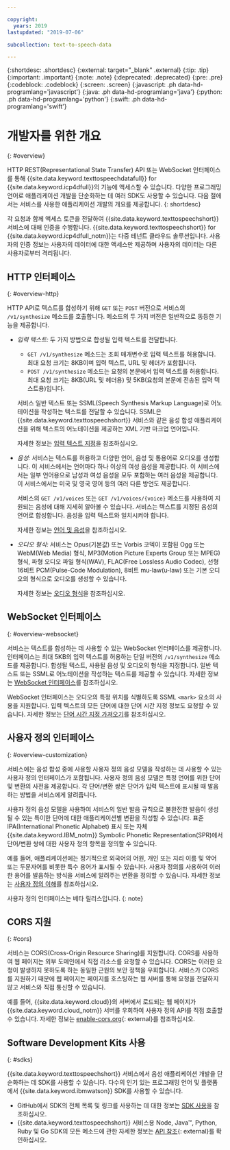 ```yaml
---

copyright:
  years: 2019
lastupdated: "2019-07-06"

subcollection: text-to-speech-data

---
```


{:shortdesc: .shortdesc}
{:external: target="_blank" .external}
{:tip: .tip}
{:important: .important}
{:note: .note}
{:deprecated: .deprecated}
{:pre: .pre}
{:codeblock: .codeblock}
{:screen: .screen}
{:javascript: .ph data-hd-programlang='javascript'}
{:java: .ph data-hd-programlang='java'}
{:python: .ph data-hd-programlang='python'}
{:swift: .ph data-hd-programlang='swift'}

# 개발자를 위한 개요
{: #overview}

HTTP REST(Representational State Transfer) API 또는 WebSocket 인터페이스를 통해 {{site.data.keyword.texttospeechdatafull}} for {{site.data.keyword.icp4dfull}}의 기능에 액세스할 수 있습니다. 다양한 프로그래밍 언어로 애플리케이션 개발을 단순화하는 데 여러 SDK도 사용할 수 있습니다. 다음 절에서는 서비스를 사용한 애플리케이션 개발의 개요를 제공합니다.
{: shortdesc}

각 요청과 함께 액세스 토큰을 전달하여 {{site.data.keyword.texttospeechshort}} 서비스에 대해 인증을 수행합니다. {{site.data.keyword.texttospeechshort}} for {{site.data.keyword.icp4dfull_notm}}는 다중 테넌트 클라우드 솔루션입니다. 사용자의 인증 정보는 사용자의 데이터에 대한 액세스만 제공하며 사용자의 데이터는 다른 사용자로부터 격리됩니다.

## HTTP 인터페이스
{: #overview-http}

HTTP API로 텍스트를 합성하기 위해 `GET` 또는 `POST` 버전으로 서비스의 `/v1/synthesize` 메소드를 호출합니다. 메소드의 두 가지 버전은 일반적으로 동등한 기능을 제공합니다.

-   *입력 텍스트:* 두 가지 방법으로 합성될 입력 텍스트를 전달합니다.
    -   `GET /v1/synthesize` 메소드는 조회 매개변수로 입력 텍스트를 허용합니다. 최대 요청 크기는 8KB이며 입력 텍스트, URL 및 헤더가 포함됩니다.
    -   `POST /v1/synthesize` 메소드는 요청의 본문에서 입력 텍스트를 허용합니다. 최대 요청 크기는 8KB(URL 및 헤더용) 및 5KB(요청의 본문에 전송된 입력 텍스트용)입니다.

    서비스 일반 텍스트 또는 SSML(Speech Synthesis Markup Language)로 어노테이션을 작성하는 텍스트를 전달할 수 있습니다. SSML은 {{site.data.keyword.texttospeechshort}} 서비스와 같은 음성 합성 애플리케이션을 위해 텍스트의 어노테이션을 제공하는 XML 기반 마크업 언어입니다.

    자세한 정보는 [입력 텍스트 지정](/docs/services/text-to-speech-data?topic=text-to-speech-data-usingHTTP#input)을 참조하십시오.
-   *음성:* 서비스는 텍스트를 허용하고 다양한 언어, 음성 및 통용어로 오디오를 생성합니다. 이 서비스에서는 언어마다 하나 이상의 여성 음성을 제공합니다. 이 서비스에서는 일부 언어용으로 남성과 여성 음성을 모두 포함하는 여러 음성을 제공합니다. 이 서비스에서는 미국 및 영국 영어 등의 여러 다른 방언도 제공합니다.

    서비스의 `GET /v1/voices` 또는 `GET /v1/voices/{voice}` 메소드를 사용하여 지원되는 음성에 대해 지세히 알아볼 수 있습니다. 서비스는 텍스트를 지정된 음성의 언어로 합성합니다. 음성을 입력 텍스트와 일치시켜야 합니다.

    자세한 정보는 [언어 및 음성](/docs/services/text-to-speech-data?topic=text-to-speech-data-voices)을 참조하십시오.
-   *오디오 형식:* 서비스는 Opus(기본값) 또는 Vorbis 코덱이 포함된 Ogg 또는 WebM(Web Media) 형식, MP3(Motion Picture Experts Group 또는 MPEG) 형식, 파형 오디오 파일 형식(WAV), FLAC(Free Lossless Audio Codec), 선형 16비트 PCM(Pulse-Code Modulation), 8비트 mu-law(u-law) 또는 기본 오디오의 형식으로 오디오를 생성할 수 있습니다.

    자세한 정보는 [오디오 형식](/docs/services/text-to-speech-data?topic=text-to-speech-data-audioFormats)을 참조하십시오.

## WebSocket 인터페이스
{: #overview-websocket}

서비스는 텍스트를 합성하는 데 사용할 수 있는 WebSocket 인터페이스를 제공합니다. 인터페이스는 최대 5KB의 입력 텍스트를 허용하는 단일 버전의 `/v1/synthesize` 메소드를 제공합니다. 합성될 텍스트, 사용될 음성 및 오디오의 형식을 지정합니다. 일반 텍스트 또는 SSML로 어노테이션을 작성하는 텍스트를 제공할 수 있습니다. 자세한 정보는 [WebSocket 인터페이스](/docs/services/text-to-speech-data?topic=text-to-speech-data-usingWebSocket)를 참조하십시오.

WebSocket 인터페이스는 오디오의 특정 위치를 식별하도록 SSML `<mark>` 요소의 사용을 지원합니다. 입력 텍스트의 모든 단어에 대한 단어 시간 지정 정보도 요청할 수 있습니다. 자세한 정보는 [단어 시간 지정 가져오기](/docs/services/text-to-speech-data?topic=text-to-speech-data-timing)를 참조하십시오.

## 사용자 정의 인터페이스
{: #overview-customization}

서비스에는 음성 합성 중에 사용할 사용자 정의 음성 모델을 작성하는 데 사용할 수 있는 사용자 정의 인터페이스가 포함됩니다. 사용자 정의 음성 모델은 특정 언어를 위한 단어 및 변환의 사전을 제공합니다. 각 단어/변환 쌍은 단어가 입력 텍스트에 표시될 때 발음하는 방법을 서비스에게 알려줍니다.

사용자 정의 음성 모델을 사용하여 서비스의 일반 발음 규칙으로 불완전한 발음이 생성될 수 있는 특이한 단어에 대한 애플리케이션별 변환을 작성할 수 있습니다. 표준 IPA(International Phonetic Alphabet) 표시 또는 자체 {{site.data.keyword.IBM_notm}} Symbolic Phonetic Representation(SPR)에서 단어/변환 쌍에 대한 사용자 정의 항목을 정의할 수 있습니다.

예를 들어, 애플리케이션에는 정기적으로 외국어의 어원, 개인 또는 지리 이름 및 약어 또는 두문자어를 비롯한 특수 용어가 표시될 수 있습니다. 사용자 정의를 사용하여 이러한 용어를 발음하는 방식을 서비스에 알려주는 변환을 정의할 수 있습니다. 자세한 정보는 [사용자 정의 이해](/docs/services/text-to-speech-data?topic=text-to-speech-data-customIntro)를 참조하십시오.

사용자 정의 인터페이스는 베타 릴리스입니다.
{: note}

## CORS 지원
{: #cors}

서비스는 CORS(Cross-Origin Resource Sharing)를 지원합니다. CORS를 사용하여 웹 페이지는 외부 도메인에서 직접 리소스를 요청할 수 있습니다. CORS는 이러한 요청이 발생하지 못하도록 하는 동일한 근원의 보안 정책을 우회합니다. 서비스가 CORS를 지원하기 때문에 웹 페이지는 페이지를 호스팅하는 웹 서버를 통해 요청을 전달하지 않고 서비스와 직접 통신할 수 있습니다.

예를 들어, {{site.data.keyword.cloud}}의 서버에서 로드되는 웹 페이지가 {{site.data.keyword.cloud_notm}} 서버를 우회하여 사용자 정의 API를 직접 호출할 수 있습니다. 자세한 정보는 [enable-cors.org](https://enable-cors.org/){: external}를 참조하십시오.

## Software Development Kits 사용
{: #sdks}

{{site.data.keyword.texttospeechshort}} 서비스에서 음성 애플리케이션 개발을 단순화하는 데 SDK를 사용할 수 있습니다. 다수의 인기 있는 프로그래밍 언어 및 플랫폼에서 {{site.data.keyword.ibmwatson}} SDK를 사용할 수 있습니다.

-   GitHub에서 SDK의 전체 목록 및 링크를 사용하는 데 대한 정보는 [SDK 사용](/docs/services/watson?topic=watson-using-sdks)을 참조하십시오.
-   {{site.data.keyword.texttospeechshort}} 서비스용 Node, Java&trade;, Python, Ruby 및 Go SDK의 모든 메소드에 관한 자세한 정보는 [API 참조](https://{DomainName}/apidocs/text-to-speech-data){: external}를 확인하십시오.
